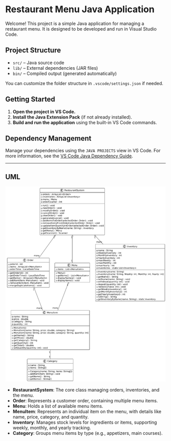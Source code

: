 # Restaurant Menu Java Application

Welcome! This project is a simple Java application for managing a restaurant menu. It is designed to be developed and run in Visual Studio Code.

## Project Structure

- `src/` – Java source code
- `lib/` – External dependencies (JAR files)
- `bin/` – Compiled output (generated automatically)

You can customize the folder structure in `.vscode/settings.json` if needed.

## Getting Started

1. **Open the project in VS Code.**
2. **Install the Java Extension Pack** (if not already installed).
3. **Build and run the application** using the built-in VS Code commands.

## Dependency Management

Manage your dependencies using the `JAVA PROJECTS` view in VS Code.
For more information, see the [VS Code Java Dependency Guide](https://github.com/microsoft/vscode-java-dependency#manage-dependencies).

---

## UML

![UML Diagram](./uml.png)

- **RestaurantSystem**: The core class managing orders, inventories, and the menu.
- **Order**: Represents a customer order, containing multiple menu items.
- **Menu**: Holds a list of available menu items.
- **MenuItem**: Represents an individual item on the menu, with details like name, price, category, and quantity.
- **Inventory**: Manages stock levels for ingredients or items, supporting weekly, monthly, and yearly tracking.
- **Category**: Groups menu items by type (e.g., appetizers, main courses).
